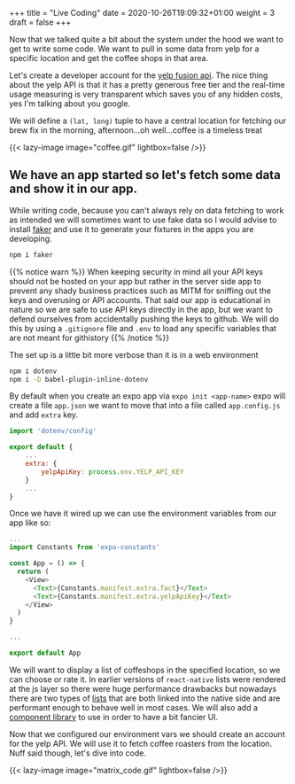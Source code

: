 +++
title = "Live Coding"
date = 2020-10-26T19:09:32+01:00
weight = 3
draft = false
+++

Now that we talked quite a bit about the system under the
hood we want to get to write some code. We want to pull in
some data from yelp for a specific location and get the coffee shops
in that area.

Let's create a developer account for the [yelp fusion api](https://www.yelp.com/fusion).
The nice thing about the yelp API is that it has a pretty generous free tier
and the real-time usage measuring is very transparent which saves you of any hidden costs, yes
I'm talking about you google.

We will define a `(lat, long)` tuple to have a central location for fetching our brew fix in the morning,
afternoon...oh well...coffee is a timeless treat


{{< lazy-image image="coffee.gif" lightbox=false />}}

## We have an app started so let's fetch some data and show it in our app.

While writing code, because you can't always rely on data fetching to work as intended we
will sometimes want to use fake data so I would advise to install [faker](https://github.com/marak/Faker.js/)
and use it to generate your fixtures in the apps you are developing.

```bash
npm i faker
```

{{% notice warn %}}
When keeping security in mind all your API keys should not be hosted on your app but rather in the server side app
to prevent any shady business practices such as MITM for sniffing out the keys and overusing or API accounts.
That said our app is educational in nature so we are safe to use API keys directly in the app, but we want to defend
ourselves from accidentally pushing the keys to github.
We will do this by using a `.gitignore` file and `.env` to load any specific variables that are not meant for githistory
{{% /notice %}}

The set up is a little bit more verbose than it is in a web environment

```bash
npm i dotenv
npm i -D babel-plugin-inline-dotenv
```

By default when you create an expo app via `expo init <app-name>` expo will create a file `app.json` we want to move
that into a file called `app.config.js` and add `extra` key.

```js
import 'dotenv/config'

export default {
    ...
    extra: {
        yelpApiKey: process.env.YELP_API_KEY
    }
    ...
}
```

Once we have it wired up we can use the environment variables from our app like so:

```js
...
import Constants from 'expo-constants'

const App = () => {
  return (
    <View>
      <Text>{Constants.manifest.extra.fact}</Text>
      <Text>{Constants.manifest.extra.yelpApiKey}</Text>
    </View>
  )
}

...

export default App
```

We will want to display a list of coffeshops in the specified location, so we can choose or rate it. In earlier versions
of `react-native` lists were rendered at the js layer so there were huge performance drawbacks but nowadays there are
two types of [lists](https://reactnative.dev/docs/using-a-listview/) that are both linked into the native side and are performant enough to behave well in most cases. We
will also add a [component library](https://reactnativeelements.com/) to use in order to have a bit fancier UI.

Now that we configured our environment vars we should create an account for the yelp API. We will use it to fetch coffee
roasters from the location. Nuff said though, let's dive into code.

{{< lazy-image image="matrix_code.gif" lightbox=false />}}

